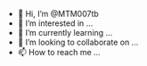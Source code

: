 - 👋 Hi, I’m @MTM007tb
- 👀 I’m interested in ...
- 🌱 I’m currently learning ...
- 💞️ I’m looking to collaborate on ...
- 📫 How to reach me ...

<!---
MTM007tb/MTM007tb is a ✨ special ✨ repository because its `README.md` (this file) appears on your GitHub profile.
You can click the Preview link to take a look at your changes.
--->

